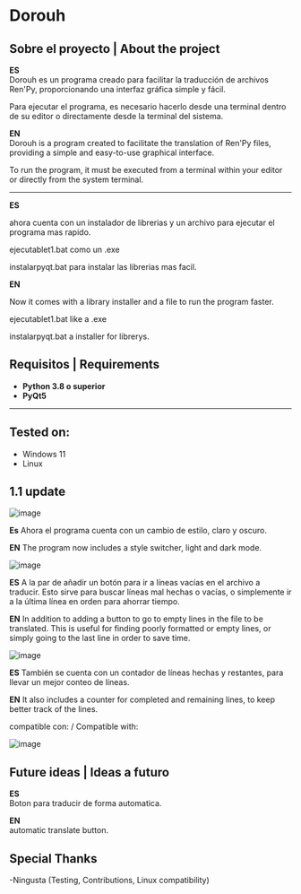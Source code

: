 # Dorouh

## Sobre el proyecto | About the project

**ES**  
Dorouh es un programa creado para facilitar la traducción de archivos Ren'Py, proporcionando una interfaz gráfica simple y fácil.

Para ejecutar el programa, es necesario hacerlo desde una terminal dentro de su editor o directamente desde la terminal del sistema.

**EN**  
Dorouh is a program created to facilitate the translation of Ren'Py files, providing a simple and easy-to-use graphical interface.

To run the program, it must be executed from a terminal within your editor or directly from the system terminal.

---

**ES**  

ahora cuenta con un instalador de librerias y un archivo para ejecutar el programa mas rapido.

ejecutablet1.bat como un .exe

instalarpyqt.bat para instalar las librerias mas facil.



**EN**  

Now it comes with a library installer and a file to run the program faster.

ejecutablet1.bat like a .exe

instalarpyqt.bat a installer for librerys.



## Requisitos | Requirements

- **Python 3.8 o superior**  
- **PyQt5**  

---


## Tested on:

- Windows 11
- Linux 









## 1.1 update


![image](https://github.com/user-attachments/assets/74dbc7bb-2b34-4a22-a74c-f4c6d2c5b6a3)


**Es**
Ahora el programa cuenta con un cambio de estilo, claro y oscuro.

**EN**
The program now includes a style switcher, light and dark mode.


![image](https://github.com/user-attachments/assets/8e0e2975-7ded-4070-b86f-e50b8baf421a)


**ES**
A la par de añadir un botón para ir a líneas vacías en el archivo a traducir. Esto sirve para buscar líneas mal hechas o vacías, o simplemente ir a la última línea en orden para ahorrar tiempo.

**EN**
In addition to adding a button to go to empty lines in the file to be translated. This is useful for finding poorly formatted or empty lines, or simply going to the last line in order to save time.


![image](https://github.com/user-attachments/assets/c1b46e28-59b4-4fee-a058-2f396f3f606e)

**ES**
También se cuenta con un contador de líneas hechas y restantes, para llevar un mejor conteo de líneas.

**EN**
It also includes a counter for completed and remaining lines, to keep better track of the lines.

compatible con: / Compatible with:

![image](https://github.com/user-attachments/assets/5f9cd817-5e93-428d-aa7f-0fa104c469c1)





















## Future ideas | Ideas a futuro


**ES**  
Boton para traducir de forma automatica.

**EN**  
automatic translate button.






## Special Thanks

-Ningusta (Testing, Contributions, Linux compatibility)




